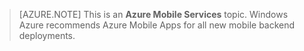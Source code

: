 >[AZURE.NOTE] This is an **Azure Mobile Services** topic.  Windows Azure recommends Azure Mobile Apps for all new mobile backend deployments.

